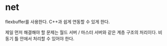 # net 

flexbuffer를 사용한다. C++과 쉽게 연동할 수 있게 한다. 

제일 먼저 해결해야 할 문제는 월드 서버 / 마스터 서버와 같은 계층 구조의 처리이다. 
비동기 틀 안에서 처리할 수 있어야 한다. 





